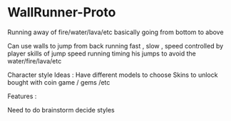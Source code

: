 # WallRunner-Proto
Running away of fire/water/lava/etc basically going from bottom to above 



Can use walls to jump from back running fast , slow , speed controlled by player skills of jump speed running timing his jumps to avoid the water/fire/lava/etc

Character style Ideas :
Have different models to choose
Skins to unlock bought with coin game / gems /etc

Features :

Need to do brainstorm decide styles 
